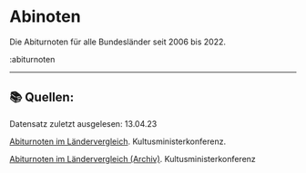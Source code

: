 # Abinoten

Die Abiturnoten für alle Bundesländer seit 2006 bis 2022.


:abiturnoten

---

## 📚️ Quellen:
Datensatz zuletzt ausgelesen: 13.04.23

[Abiturnoten im Ländervergleich](https://www.kmk.org/dokumentation-statistik/statistik/schulstatistik/abiturnoten.html). Kultusministerkonferenz.

[Abiturnoten im Ländervergleich (Archiv)](https://www.kmk.org/dokumentation-statistik/statistik/schulstatistik/abiturnoten/archiv-abiturnoten.html). Kultusministerkonferenz

